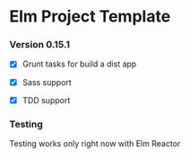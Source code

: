 # Elm Project Template
### Version 0.15.1

- [x] Grunt tasks for build a dist app
- [x] Sass support
- [x] TDD support


### Testing

Testing works only right now with Elm Reactor